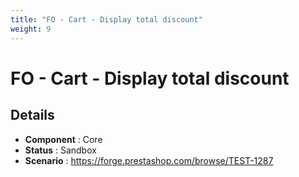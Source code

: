 ```yaml
---
title: "FO - Cart - Display total discount"
weight: 9
---
```


# FO - Cart - Display total discount
## Details
* **Component** : Core
* **Status** : Sandbox
* **Scenario** : https://forge.prestashop.com/browse/TEST-1287

